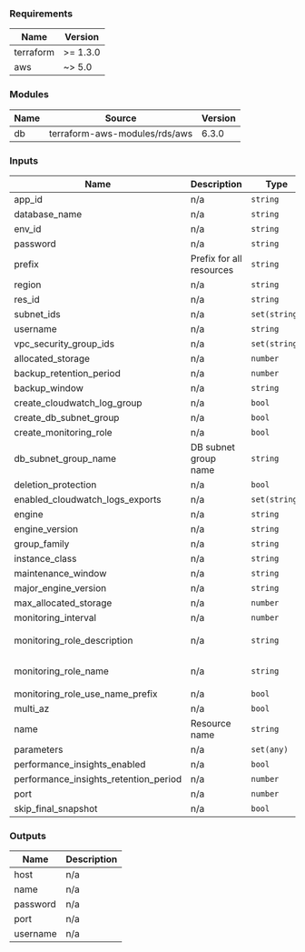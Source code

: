 <!-- BEGIN_TF_DOCS -->
### Requirements

| Name | Version |
|------|---------|
| terraform | >= 1.3.0 |
| aws | ~> 5.0 |

### Modules

| Name | Source | Version |
|------|--------|---------|
| db | terraform-aws-modules/rds/aws | 6.3.0 |

### Inputs

| Name | Description | Type | Default | Required |
|------|-------------|------|---------|:--------:|
| app\_id | n/a | `string` | n/a | yes |
| database\_name | n/a | `string` | n/a | yes |
| env\_id | n/a | `string` | n/a | yes |
| password | n/a | `string` | n/a | yes |
| prefix | Prefix for all resources | `string` | n/a | yes |
| region | n/a | `string` | n/a | yes |
| res\_id | n/a | `string` | n/a | yes |
| subnet\_ids | n/a | `set(string)` | n/a | yes |
| username | n/a | `string` | n/a | yes |
| vpc\_security\_group\_ids | n/a | `set(string)` | n/a | yes |
| allocated\_storage | n/a | `number` | `20` | no |
| backup\_retention\_period | n/a | `number` | `1` | no |
| backup\_window | n/a | `string` | `null` | no |
| create\_cloudwatch\_log\_group | n/a | `bool` | `false` | no |
| create\_db\_subnet\_group | n/a | `bool` | `true` | no |
| create\_monitoring\_role | n/a | `bool` | `true` | no |
| db\_subnet\_group\_name | DB subnet group name | `string` | `""` | no |
| deletion\_protection | n/a | `bool` | `false` | no |
| enabled\_cloudwatch\_logs\_exports | n/a | `set(string)` | `[]` | no |
| engine | n/a | `string` | `"postgres"` | no |
| engine\_version | n/a | `string` | `"14"` | no |
| group\_family | n/a | `string` | `"postgres14"` | no |
| instance\_class | n/a | `string` | `"db.t4g.large"` | no |
| maintenance\_window | n/a | `string` | `null` | no |
| major\_engine\_version | n/a | `string` | `"14"` | no |
| max\_allocated\_storage | n/a | `number` | `100` | no |
| monitoring\_interval | n/a | `number` | `60` | no |
| monitoring\_role\_description | n/a | `string` | `"Monitoring role for RDS cluster"` | no |
| monitoring\_role\_name | n/a | `string` | `"rds-monitoring-role"` | no |
| monitoring\_role\_use\_name\_prefix | n/a | `bool` | `true` | no |
| multi\_az | n/a | `bool` | `true` | no |
| name | Resource name | `string` | `""` | no |
| parameters | n/a | `set(any)` | `[]` | no |
| performance\_insights\_enabled | n/a | `bool` | `true` | no |
| performance\_insights\_retention\_period | n/a | `number` | `7` | no |
| port | n/a | `number` | `5432` | no |
| skip\_final\_snapshot | n/a | `bool` | `true` | no |

### Outputs

| Name | Description |
|------|-------------|
| host | n/a |
| name | n/a |
| password | n/a |
| port | n/a |
| username | n/a |
<!-- END_TF_DOCS -->